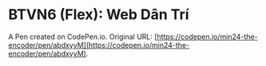 # BTVN6 (Flex): Web Dân Trí

A Pen created on CodePen.io. Original URL: [https://codepen.io/min24-the-encoder/pen/abdxyyM](https://codepen.io/min24-the-encoder/pen/abdxyyM).


